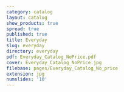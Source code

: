 ```yaml
---
category: catalog
layout: catalog
show_products: true
spread: true
published: true
title: Everyday
slug: everyday
directory: everyday
pdf: Everyday_Catalog_NoPrice.pdf
cover: Everyday_Catalog_NoPrice.jpg
filebase: pages/Everyday_Catalog_No_price
extension: jpg
numslides: '10'
---
```

